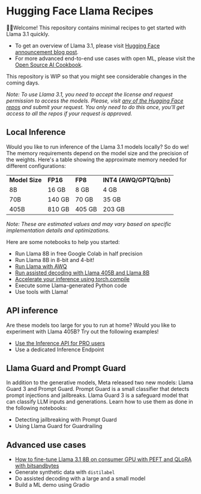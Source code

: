 # Hugging Face Llama Recipes

🤗🦙Welcome! This repository contains minimal recipes to get started with Llama 3.1 quickly. 

* To get an overview of Llama 3.1, please visit [Hugging Face announcement blog post](https://huggingface.co/blog/llama31).
* For more advanced end-to-end use cases with open ML, please visit the [Open Source AI Cookbook](https://huggingface.co/learn/cookbook/index).

This repository is WIP so that you might see considerable changes in the coming days.

_Note: To use Llama 3.1, you need to accept the license and request permission to access the models. Please, visit [any of the Hugging Face repos](https://huggingface.co/meta-llama/Meta-Llama-3.1-8B-Instruct) and submit your request. You only need to do this once, you'll get access to all the repos if your request is approved._

## Local Inference

Would you like to run inference of the Llama 3.1 models locally? So do we! The memory requirements depend on the model size and the precision of the weights. Here's a table showing the approximate memory needed for different configurations:

<table>
  <tr>
   <td><strong>Model Size</strong>
   </td>
   <td><strong>FP16</strong>
   </td>
   <td><strong>FP8</strong>
   </td>
   <td><strong>INT4 (AWQ/GPTQ/bnb)</strong>
   </td>
  </tr>
  <tr>
   <td>8B
   </td>
   <td>16 GB
   </td>
   <td>8 GB
   </td>
   <td>4 GB
   </td>
  </tr>
  <tr>
   <td>70B
   </td>
   <td>140 GB
   </td>
   <td>70 GB
   </td>
   <td>35 GB
   </td>
  </tr>
  <tr>
   <td>405B
   </td>
   <td>810 GB
   </td>
   <td>405 GB
   </td>
   <td>203 GB
   </td>
  </tr>
</table>

_Note: These are estimated values and may vary based on specific implementation details and optimizations._

Here are some notebooks to help you started:

* Run Llama 8B in free Google Colab in half precision
* Run Llama 8B in 8-bit and 4-bit!
* [Run Llama with AWQ](./awq.ipynb)
* [Run assisted decoding with Llama 405B and Llama 8B](./assisted_decoding.py)
* [Accelerate your inference using torch.compile](./torch_compile.py)
* Execute some Llama-generated Python code
* Use tools with Llama!

## API inference

Are these models too large for you to run at home? Would you like to experiment with Llama 405B? Try out the following examples!

* [Use the Inference API for PRO users](./inference-api.ipynb)
* Use a dedicated Inference Endpoint

## Llama Guard and Prompt Guard

In addition to the generative models, Meta released two new models: Llama Guard 3 and Prompt Guard. Prompt Guard is a small classifier that detects prompt injections and jailbreaks. Llama Guard 3 is a safeguard model that can classify LLM inputs and generations. Learn how to use them as done in the following notebooks:

* Detecting jailbreaking with Prompt Guard
* Using Llama Guard for Guardrailing

## Advanced use cases

* [How to fine-tune Llama 3.1 8B on consumer GPU with PEFT and QLoRA with bitsandbytes](./peft_finetuning.py)
* Generate synthetic data with `distilabel`
* Do assisted decoding with a large and a small model
* Build a ML demo using Gradio
